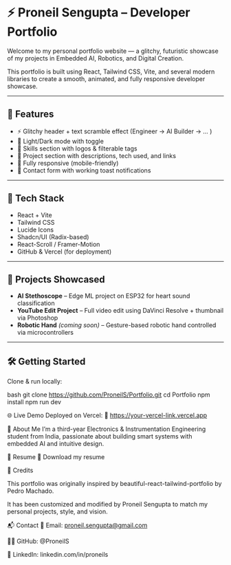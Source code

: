 # ⚡ Proneil Sengupta – Developer Portfolio

Welcome to my personal portfolio website — a glitchy, futuristic showcase of my projects in Embedded AI, Robotics, and Digital Creation.

This portfolio is built using React, Tailwind CSS, Vite, and several modern libraries to create a smooth, animated, and fully responsive developer showcase.

---

## 🚀 Features

- ⚡ Glitchy header + text scramble effect (Engineer → AI Builder → ... )
- 🎨 Light/Dark mode with toggle
- 🧠 Skills section with logos & filterable tags
- 📁 Project section with descriptions, tech used, and links
- 📱 Fully responsive (mobile-friendly)
- 📨 Contact form with working toast notifications

---

## 🧰 Tech Stack

- React + Vite  
- Tailwind CSS  
- Lucide Icons  
- Shadcn/UI (Radix-based)  
- React-Scroll / Framer-Motion  
- GitHub & Vercel (for deployment)

---

## 🧪 Projects Showcased

- **AI Stethoscope** – Edge ML project on ESP32 for heart sound classification  
- **YouTube Edit Project** – Full video edit using DaVinci Resolve + thumbnail via Photoshop  
- **Robotic Hand** *(coming soon)* – Gesture-based robotic hand controlled via microcontrollers

---

## 🛠️ Getting Started

Clone & run locally:

bash
git clone https://github.com/ProneilS/Portfolio.git
cd Portfolio
npm install
npm run dev

🌐 Live Demo
Deployed on Vercel:
🔗 https://your-vercel-link.vercel.app

👤 About Me
I’m a third-year Electronics & Instrumentation Engineering student from India, passionate about building smart systems with embedded AI and intuitive design.

📄 Resume
📝 Download my resume

🤝 Credits

This portfolio was originally inspired by
beautiful-react-tailwind-portfolio by Pedro Machado.

It has been customized and modified by Proneil Sengupta
to match my personal projects, style, and vision.

📬 Contact
📧 Email: 
proneil.sengupta@gmail.com

🧑‍💻 GitHub: 
@ProneilS

🔗 LinkedIn:
linkedin.com/in/proneils
